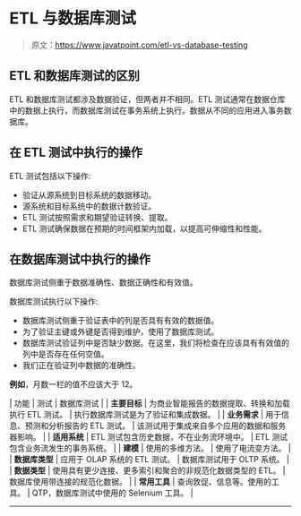 # ETL 与数据库测试

> 原文：<https://www.javatpoint.com/etl-vs-database-testing>

## ETL 和数据库测试的区别

ETL 和数据库测试都涉及数据验证，但两者并不相同。ETL 测试通常在数据仓库中的数据上执行，而数据库测试在事务系统上执行。数据从不同的应用进入事务数据库。

## 在 ETL 测试中执行的操作

ETL 测试包括以下操作:

*   验证从源系统到目标系统的数据移动。
*   源系统和目标系统中的数据计数验证。
*   ETL 测试按照需求和期望验证转换、提取。
*   ETL 测试确保数据在预期的时间框架内加载，以提高可伸缩性和性能。

## 在数据库测试中执行的操作

数据库测试侧重于数据准确性、数据正确性和有效值。

数据库测试执行以下操作:

*   数据库测试侧重于验证表中的列是否具有有效的数据值。
*   为了验证主键或外键是否得到维护，使用了数据库测试。
*   数据库测试验证列中是否缺少数据。在这里，我们将检查在应该具有有效值的列中是否存在任何空值。
*   我们正在验证列中数据的准确性。

**例如**，月数一栏的值不应该大于 12。

| 功能 | 测试 | 数据库测试 |
| **主要目标** | 为商业智能报告的数据提取、转换和加载执行 ETL 测试。 | 执行数据库测试是为了验证和集成数据。 |
| **业务需求** | 用于信息、预测和分析报告的 ETL 测试。 | 该测试用于集成来自多个应用的数据和服务器影响。 |
| **适用系统** | ETL 测试包含历史数据，不在业务流环境中。 | ETL 测试包含业务流发生的事务系统。 |
| **建模** | 使用的多维方法。 | 使用了电流变方法。 |
| **数据库类型** | 应用于 OLAP 系统的 ETL 测试。 | 数据库测试用于 OLTP 系统。 |
| **数据类型** | 使用具有更少连接、更多索引和聚合的非规范化数据类型的 ETL。 | 数据库使用带连接的规范化数据。 |
| **常用工具** | 查询敦促、信息等。使用的工具。 | QTP，数据库测试中使用的 Selenium 工具。 |

* * *
